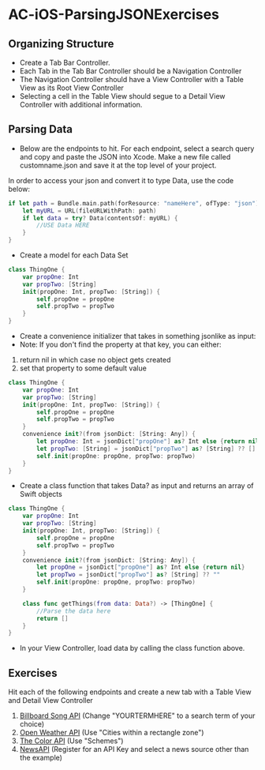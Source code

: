 # AC-iOS-ParsingJSONExercises

## Organizing Structure

- Create a Tab Bar Controller.  
- Each Tab in the Tab Bar Controller should be a Navigation Controller
- The Navigation Controller should have a View Controller with a Table View as its Root View Controller
- Selecting a cell in the Table View should segue to a Detail View Controller with additional information.

## Parsing Data

- Below are the endpoints to hit.  For each endpoint, select a search query and copy and paste the JSON into Xcode.  Make a new file called customname.json and save it at the top level of your project.


In order to access your json and convert it to type Data, use the code below:

```swift
if let path = Bundle.main.path(forResource: "nameHere", ofType: "json") {
    let myURL = URL(fileURLWithPath: path)
    if let data = try? Data(contentsOf: myURL) {
		//USE Data HERE
    }
}
```

- Create a model for each Data Set

```swift
class ThingOne {
	var propOne: Int
	var propTwo: [String]
	init(propOne: Int, propTwo: [String]) {
		self.propOne = propOne
		self.propTwo = propTwo
	}
}
```

- Create a convenience initializer that takes in something jsonlike as input:
- Note: If you don't find the property at that key, you can either:

1. return nil in which case no object gets created
2. set that property to some default value


```swift
class ThingOne {
	var propOne: Int
	var propTwo: [String]
	init(propOne: Int, propTwo: [String]) {
		self.propOne = propOne
		self.propTwo = propTwo
	}
	convenience init?(from jsonDict: [String: Any]) {
		let propOne: Int = jsonDict["propOne"] as? Int else {return nil}
		let propTwo: [String] = jsonDict["propTwo"] as? [String] ?? []
		self.init(propOne: propOne, propTwo: propTwo)
	}
}

```

- Create a class function that takes Data? as input and returns an array of Swift objects

```swift
class ThingOne {
	var propOne: Int
	var propTwo: [String]
	init(propOne: Int, propTwo: [String]) {
		self.propOne = propOne
		self.propTwo = propTwo
	}
	convenience init?(from jsonDict: [String: Any]) {
		let propOne = jsonDict["propOne"] as? Int else {return nil}
		let propTwo = jsonDict["propTwo"] as? [String] ?? ""
		self.init(propOne: propOne, propTwo: propTwo)
	}

	class func getThings(from data: Data?) -> [ThingOne] {
		//Parse the data here
		return []
	}
}
```
- In your View Controller, load data by calling the class function above.


## Exercises

Hit each of the following endpoints and create a new tab with a Table View and Detail View Controller

1. [Billboard Song API](http://billboard.modulo.site/search/song?q=YOURTERMHERE) (Change "YOURTERMHERE" to a search term of your choice)
2. [Open Weather API](https://openweathermap.org/current) (Use "Cities within a rectangle zone")
3. [The Color API](http://www.thecolorapi.com/docs) (Use "Schemes")
4. [NewsAPI](https://newsapi.org/) (Register for an API Key and select a news source other than the example)
